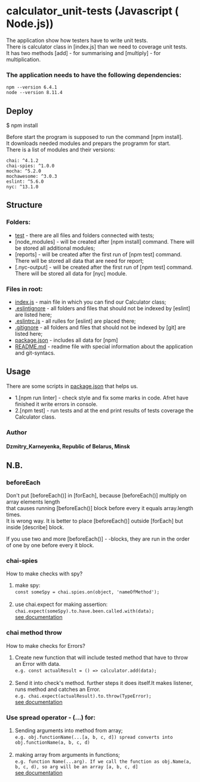 # calculator_unit-tests (Javascript ( Node.js))

The application show how testers have to write unit tests.<br>
There is calculator class in [index.js] than we need to coverage unit tests.<br>
It has two methods [add] - for summarising and [multiply] - for multiplication.<br>

### The application needs to have the following dependencies:

    npm --version 6.4.1
    node --version 8.11.4

## Deploy
$ npm install

Before start the program is supposed to run the command [npm install].<br>
It downloads needed modules and prepars the programm for start.<br>
There is a list of modules and their versions:

    chai: ^4.1.2
    chai-spies: ^1.0.0
    mocha: ^5.2.0
    mochawesome: ^3.0.3
    eslint: ^5.6.0
    nyc: ^13.1.0

## Structure 
### Folders:

- [test](https://github.com/KarneyenkaDzmitry/calculator_unit-tests/tree/master/test) - there are all files and folders connected with tests;
- [node_modules] - will be created after [npm install] command. There will be stored all additional modules;
- [reports] - will be created after the first run of [npm test] command. There will be stored all data that are need for report;
- [.nyc-output] - will be created after the first run of [npm test] command. There will be stored all data for [nyc] module.

### Files in root:

- [index.js](https://github.com/KarneyenkaDzmitry/calculator_unit-tests/blob/master/index.js) - main file in which you can find our Calculator class;
- [.eslintignore](https://github.com/KarneyenkaDzmitry/calculator_unit-tests/blob/master/.eslintignore) - all folders and files that should not be indexed by [eslint] are listed here;
- [.eslintrc.js](https://github.com/KarneyenkaDzmitry/calculator_unit-tests/blob/master/.eslintrc.js) - all rulles for [eslint] are placed there;
- [.gitignore](https://github.com/KarneyenkaDzmitry/calculator_unit-tests/blob/master/.gitignore) -  all folders and files that should not be indexed by [git] are listed here;
- [package.json](https://github.com/KarneyenkaDzmitry/calculator_unit-tests/blob/master/package.json) - includes all data for [npm]
- [README.md](https://github.com/KarneyenkaDzmitry/calculator_unit-tests/blob/master/README.md) - readme file with special information about the application and git-syntacs. 

## Usage

There are some scripts in [package.json](https://github.com/KarneyenkaDzmitry/calculator_unit-tests/blob/master/package.json) that helps us.<br>

* 1.[npm run linter] - check style and fix some marks in code. Afret have finished it write errors in console.
* 2.[npm test] - run tests and at the end print results of tests coverage the Calculator class.

### Author
#### Dzmitry_Karneyenka, Republic of Belarus, Minsk

## N.B.
### beforeEach
Don't put [beforeEach()] in [forEach], because [beforeEach()] multiply on array elements length<br>
that causes running [beforeEach()] block before every it equals array.length times.<br>
It is wrong way. It is better to place [beforeEach()] outside [forEach] but inside [describe] block.

If you use two and more [beforeEach()] - -blocks, they are run in the order of one by one before every it block.

### chai-spies
How to make checks with spy?<br>
 1. make spy: <br>
`const someSpy = chai.spies.on(object, 'nameOfMethod');`<br><br>
 2. use chai.expect for making assertion:<br>
`chai.expect(someSpy).to.have.been.called.with(data);`<br>
[see documentation](http://www.chaijs.com/plugins/chai-spies/)<br>

### chai method throw
How to make checks for Errors?<br>
1. Create new function that will include tested method that have to throw an Error with data.<br>
`e.g. const actualResult = () => calculator.add(data);`<br><br>
2. Send it into check's method. further steps it does itself.It makes listener, runs method and catches an Error.<br>
`e.g. chai.expect(actualResult).to.throw(TypeError);`<br>
[see documentation](https://www.chaijs.com/api/bdd/#method_throw)<br>

### Use spread operator - (...) for:
1. Sending arguments into method from array;<br>
`e.g. obj.functionName(...[a, b, c, d]) spread converts into obj.functionName(a, b, c, d) `<br><br>
2. making array from arguments in functions;<br>
`e.g. function Name(...arg). If we call the function as obj.Name(a, b, c, d), so arg will be an array [a, b, c, d]`<br>
[see documentation](https://developer.mozilla.org/ru/docs/Web/JavaScript/Reference/Operators/Spread_syntax)<br>
